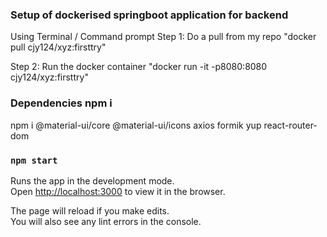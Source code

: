 ### Setup of dockerised springboot application for backend

Using Terminal / Command prompt
Step 1: Do a pull from my repo
"docker pull cjy124/xyz:firsttry"

Step 2: Run the docker container
"docker run -it -p8080:8080 cjy124/xyz:firsttry"

### Dependencies npm i

npm i @material-ui/core @material-ui/icons axios formik yup react-router-dom

### `npm start`

Runs the app in the development mode.<br />
Open [http://localhost:3000](http://localhost:3000) to view it in the browser.

The page will reload if you make edits.<br />
You will also see any lint errors in the console.
